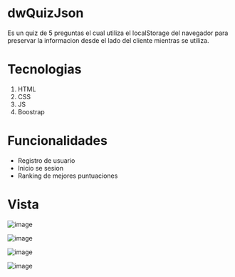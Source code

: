 # dwQuizJson
Es un quiz de 5 preguntas el cual utiliza el localStorage del navegador para preservar la informacion desde el lado del cliente mientras se utiliza.
# Tecnologias
1. HTML
2. CSS
3. JS
4. Boostrap
# Funcionalidades
- Registro de usuario
- Inicio se sesion
- Ranking de mejores puntuaciones
# Vista
![image](https://github.com/JaxLoz/dwQuizJson/assets/88448012/4dce772a-f211-4009-8cd1-b05550564183)

![image](https://github.com/JaxLoz/dwQuizJson/assets/88448012/ca4b2dda-dc86-4e05-bcce-5fe01a3ba4a0)

![image](https://github.com/JaxLoz/dwQuizJson/assets/88448012/6c086d5b-84bd-4bd9-8907-078c49f9c4cf)

![image](https://github.com/JaxLoz/dwQuizJson/assets/88448012/e76bc8b4-326f-495a-9206-8831eac518c8)



